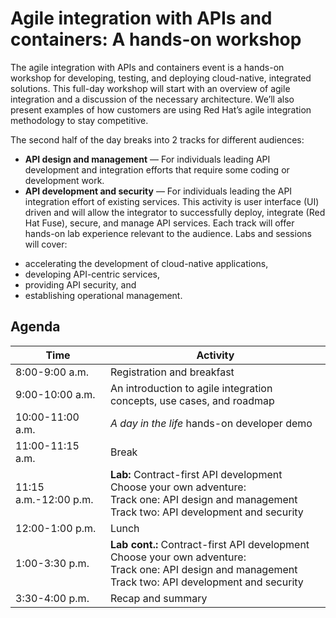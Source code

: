 # Agile integration with APIs and containers: A hands-on workshop

The agile integration with APIs and containers event is a hands-on workshop for developing, testing, and deploying cloud-native, integrated solutions. This full-day workshop will start with an overview of agile integration and a discussion of the necessary architecture. We’ll also present examples of how customers are using Red Hat’s agile integration methodology to stay competitive.

The second half of the day breaks into 2 tracks for different audiences:  
- **API design and management** — For individuals leading API development and integration efforts that require some coding or development work. 
- **API development and security** — For individuals leading the API integration effort of existing services. This activity is user interface (UI) driven and will allow the integrator to successfully deploy, integrate (Red Hat Fuse), secure, and manage API services.
Each track will offer hands-on lab experience relevant to the audience.  Labs and sessions will cover:  

+ accelerating the development of cloud-native applications, 
+ developing API-centric services,
+ providing API security, and 
+ establishing operational management.

## Agenda

| Time        | Activity           |
| ------------- | ------------- |
| 8:00-9:00 a.m.      | Registration and breakfast |
| 9:00-10:00 a.m.      | An introduction to agile integration concepts, use cases, and roadmap |
| 10:00-11:00 a.m.      | *A day in the life* hands-on developer demo  |
| 11:00-11:15 a.m.      | Break |
| 11:15 a.m.-12:00 p.m.      | **Lab:** Contract-first API development<br>Choose your own adventure:<br>Track one: API design and management<br>Track two: API development and security |
| 12:00-1:00 p.m.      | Lunch |
| 1:00-3:30 p.m.      | **Lab cont.:** Contract-first API development<br>Choose your own adventure:<br>Track one: API design and management<br>Track two: API development and security |
| 3:30-4:00 p.m.      | Recap and summary |
